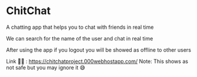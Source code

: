 # ChitChat

A chatting app that helps you to chat with friends in real time

We can search for the name of the user and chat in real time

After using the app if you logout you will be showed as offline to other users

Link 🧑‍💻 : https://chitchatproject.000webhostapp.com/
Note: This shows as not safe but you may ignore it 😅

